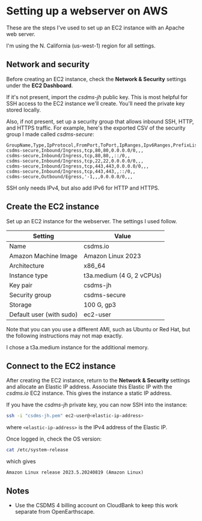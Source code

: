 # Setting up a webserver on AWS

These are the steps I've used to set up an EC2 instance
with an Apache web server.

I'm using the N. California (us-west-1) region for all settings.

## Network and security

Before creating an EC2 instance,
check the **Network & Security** settings under the **EC2 Dashboard**.

If it's not present,
import the *csdms-jh* public key.
This is most helpful for SSH access to the EC2 instance we'll create.
You'll need the private key stored locally.

Also, if not present,
set up a security group that allows inbound SSH, HTTP, and HTTPS traffic.
For example,
here's the exported CSV of the security group I made called *csdms-secure*:
```csv
GroupName,Type,IpProtocol,FromPort,ToPort,IpRanges,Ipv6Ranges,PrefixListIds,UserIdGroupPairs
csdms-secure,Inbound/Ingress,tcp,80,80,0.0.0.0/0,,,
csdms-secure,Inbound/Ingress,tcp,80,80,,::/0,,
csdms-secure,Inbound/Ingress,tcp,22,22,0.0.0.0/0,,,
csdms-secure,Inbound/Ingress,tcp,443,443,0.0.0.0/0,,,
csdms-secure,Inbound/Ingress,tcp,443,443,,::/0,,
csdms-secure,Outbound/Egress,'-1,,,0.0.0.0/0,,,
```
SSH only needs IPv4, but also add IPv6 for HTTP and HTTPS.

## Create the EC2 instance

Set up an EC2 instance for the webserver.
The settings I used follow.

| Setting | Value
| ------- | -----
| Name | csdms.io
| Amazon Machine Image | Amazon Linux 2023
| Architecture | x86_64
| Instance type | t3a.medium (4 G, 2 vCPUs)
| Key pair | csdms-jh
| Security group | csdms-secure
| Storage | 100 G, gp3
| Default user (with sudo) | ec2-user

Note that you can you use a different AMI, such as Ubuntu or Red Hat, but the following instructions may not map exactly.

I chose a t3a.medium instance for the additional memory.

## Connect to the EC2 instance

After creating the EC2 instance,
return to the **Network & Security** settings
and allocate an Elastic IP address.
Associate this Elastic IP with the *csdms.io* EC2 instance.
This gives the instance a static IP address.

If you have the *csdms-jh* private key,
you can now SSH into the instance:
```bash
ssh -i "csdms-jh.pem" ec2-user@<elastic-ip-address>
```
where `<elastic-ip-address>` is the IPv4 address of the Elastic IP.

Once logged in, check the OS version:
```bash
cat /etc/system-release
```
which gives
```
Amazon Linux release 2023.5.20240819 (Amazon Linux)
```

## Notes

* Use the CSDMS 4 billing account on CloudBank to keep this work separate from OpenEarthscape.
